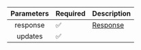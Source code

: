 | Parameters | Required           | Description             |
|:----------:|--------------------|-------------------------|
|  response  | :white_check_mark: | [Response](Response.md) |
|  updates   | :white_check_mark: |                         |
